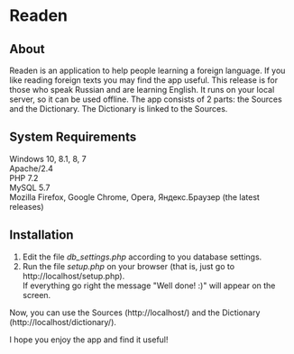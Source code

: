 # Readen

## About
Readen is an application to help people learning a foreign language. If you like reading foreign texts you may find the app useful.
This release is for those who speak Russian and are learning English. It runs on your local server, so it can be used offline.
The app consists of 2 parts: the Sources and the Dictionary. The Dictionary is linked to the Sources.

## System Requirements
Windows 10, 8.1, 8, 7  
Apache/2.4  
PHP 7.2  
MySQL 5.7  
Mozilla Firefox, Google Chrome, Opera, Яндекс.Браузер (the latest releases)

## Installation
1. Edit the file _db_settings.php_ according to you database settings.
2. Run the file _setup.php_ on your browser (that is, just go to http://localhost/setup.php).  
   If everything go right the message "Well done! :)" will appear on the screen.  

Now, you can use the Sources (http://localhost/) and the Dictionary (http://localhost/dictionary/).

I hope you enjoy the app and find it useful!
